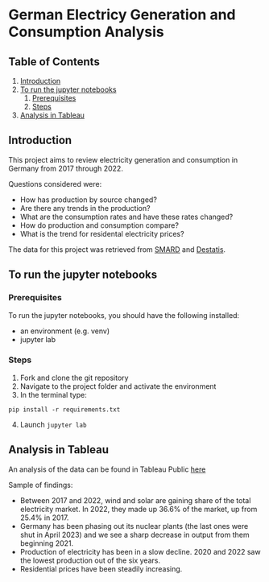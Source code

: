 # German Electricy Generation and Consumption Analysis

## Table of Contents
1. [Introduction](#introduction)
2. [To run the jupyter notebooks](#To_run_jupyter_notebooks)
	1. [Prerequisites](#prerequisites)
	2. [Steps](#steps)
3. [Analysis in Tableau](#Analysis_in_Tableau)

## Introduction
This project aims to review electricity generation and consumption in Germany from 2017 through 2022.

Questions considered were:
- How has production by source changed?
- Are there any trends in the production?
- What are the consumption rates and have these rates changed?
- How do production and consumption compare?
- What is the trend for residental electricity prices?

The data for this project was retrieved from [SMARD](https://www.smard.de/en) and [Destatis](https://www-genesis.destatis.de/genesis/online). 


## To run the jupyter notebooks

### Prerequisites
To run the jupyter notebooks, you should have the following installed:
- an environment (e.g. venv)
- jupyter lab

### Steps
1. Fork and clone the git repository
2. Navigate to the project folder and activate the environment 
3. In the terminal type:

  ```shell
  pip install -r requirements.txt
  ```
4. Launch `jupyter lab`


## Analysis in Tableau
An analysis of the data can be found in Tableau Public [here](https://public.tableau.com/app/profile/deborah.haar/viz/smard_electricity_germany/ElectricitygenerationandconsumptioninGermany2017-2022)

Sample of findings:
- Between 2017 and 2022, wind and solar are gaining share of the total electricity market. In 2022, they made up 36.6% of the market, up from 25.4% in 2017.
- Germany has been phasing out its nuclear plants (the last ones were shut in April 2023) and we see a sharp decrease in output from them beginning 2021.
- Production of electricity has been in a slow decline. 2020 and 2022 saw the lowest production out of the six years.
- Residential prices have been steadily increasing.
